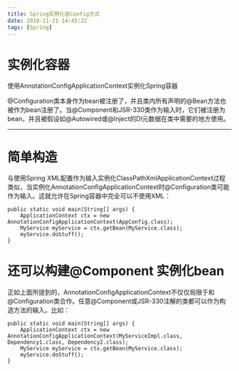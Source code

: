 ```yaml
---
title: Spring实例化容Config方式
date: 2018-11-21 14:45:22
tags: [Spring]
---
```


# 实例化容器
使用AnnotationConfigApplicationContext实例化Spring容器


@Configuration类本身作为bean被注册了，并且类内所有声明的@Bean方法也被作为bean注册了。当@Component和JSR-330类作为输入时，它们被注册为bean，并且被假设如@Autowired或@Inject的DI元数据在类中需要的地方使用。

<!--more-->

---

# 简单构造


与使用Spring XML配置作为输入实例化ClassPathXmlApplicationContext过程类似，当实例化AnnotationConfigApplicationContext时@Configuration类可能作为输入。这就允许在Spring容器中完全可以不使用XML：


```
public static void main(String[] args) {
    ApplicationContext ctx = new AnnotationConfigApplicationContext(AppConfig.class);
    MyService myService = ctx.getBean(MyService.class);
    myService.doStuff();
}
```

# 还可以构建@Component 实例化bean
正如上面所提到的，AnnotationConfigApplicationContext不仅仅局限于和@Configuration类合作。任意@Component或JSR-330注解的类都可以作为构造方法的输入。比如：

```
public static void main(String[] args) {
    ApplicationContext ctx = new AnnotationConfigApplicationContext(MyServiceImpl.class, Dependency1.class, Dependency2.class);
    MyService myService = ctx.getBean(MyService.class);
    myService.doStuff();
}
```